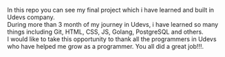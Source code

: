 In this repo you can see my final project which i have learned and built in Udevs company. <br>
During more than 3 month of my journey in Udevs, i have learned so many things including Git, HTML, CSS, JS, Golang, PostgreSQL and others. <br>
I would like to take this opportunity to thank all the programmers in Udevs who have helped me grow as a programmer. You all did a great job!!!.  
